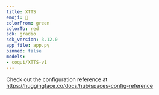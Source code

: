 ```yaml
---
title: XTTS
emoji: 🐸
colorFrom: green
colorTo: red
sdk: gradio
sdk_version: 3.12.0
app_file: app.py
pinned: false
models:
- coqui/XTTS-v1
---
```


Check out the configuration reference at https://huggingface.co/docs/hub/spaces-config-reference
